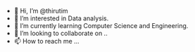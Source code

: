 - 👋 Hi, I’m @thirutim
- 👀 I’m interested in Data analysis.
- 🌱 I’m currently learning Computer Science and Engineering.
- 💞️ I’m looking to collaborate on ..
- 📫 How to reach me ...

<!---
thirutim/thirutim is a ✨ special ✨ repository because its `README.md` (this file) appears on your GitHub profile.
You can click the Preview link to take a look at your changes.
--->

